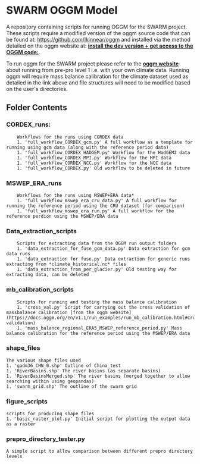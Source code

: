 # SWARM OGGM Model
 A repository containing scripts for running OGGM for the SWARM project. These scripts require a modified version of the oggm source code that can be found at:  https://github.com/lkinnear/oggm and installed via the method detailed on the oggm website at: **[install the dev version + get access to the OGGM code:](https://docs.oggm.org/en/v1.1/installing-oggm.html)**.

To run oggm for the SWARM project please refer to the **[oggm website](https://docs.oggm.org/en/v1.1/run_examples/run_mb_calibration.html)** about running from pre-pro level 1 i.e. with your own climate data.
Running oggm will require mass balance calibration for the climate dataset used as detailed in the link above and file structures will need to be modified based on the user's directories.

## Folder Contents
### CORDEX_runs: 
        Workflows for the runs using CORDEX data
        1. 'full_workflow_CORDEX_gcm.py' A full workflow as a template for running using gcm data (along with the reference period data)
        1. 'full_workflow_CORDEX_HADGEM.py' Workflow for the HadGEM2 data
        1. 'full_workflow_CORDEX_MPI.py' Workflow for the MPI data
        1. 'full_workflow_CORDEX_NCC.py' Workflow for the NCC data
        1. 'full_workflow_CORDEX.py' Old workflow to be deleted in future

### MSWEP_ERA_runs 
        Workflows for the runs using MSWEP+ERA data*
        1. 'full_workflow_mswep_era_cru_data.py' A full workflow for running the reference period using the CRU dataset (for comparison)
        1. 'full_workflow_mswep_era_run.py' A full workflow for the reference perdion using the MSWEP/ERA data

### Data_extraction_scripts 
        Scripts for extracting data from the OGGM run output folders
        1. 'data_extraction_for_fuse_gcm_data.py' Data extraction for gcm data runs
        1. 'data_extraction for fuse.py' Data extraction for generic runs extracting from *climate_historical.nc* files
        1. 'data_extraction_from_per_glacier.py' Old testing way for extracting data, can be deleted
###  mb_calibration_scripts 
        Scripts for running and testing the mass balance calibration
        1. 'cross_val.py' Script for carrying out the cross validation of massbalance calibration [from the oggm website](https://docs.oggm.org/en/v1.1/run_examples/run_mb_calibration.html#cross-validation)
        1. 'mass_balance_regional_ERA5_MSWEP_reference_period.py' Mass balance calibration for the reference period using the MSWEP/ERA data
### shape_files 
    The various shape files used
    1. 'gadm36_CHN_0.shp' Outline of China_test
    1. 'RiverBasins.shp' The river basins (as separate basins)
    1. 'RiverBasinsMerged.shp' The river basins (merged together to allow searching within using geopandas)
    1. 'swarm_grid.shp' The outline of the swarm grid
### figure_scripts 
    scripts for producing shape files
    1. 'basic_raster_plot.py' Initial script for plotting the output data as a raster


### prepro_directory_tester.py 
    A simple script to allow comparison between different prepro directory levels


